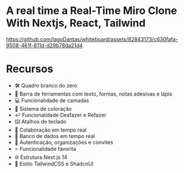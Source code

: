 # A real time a Real-Time Miro Clone With Nextjs, React, Tailwind

https://github.com/IagoDantas/whiteboard/assets/82843173/c630fafa-9508-461f-811d-d29b78da21d4

# Recursos
- 🛠️ Quadro branco do zero
- 🧰 Barra de ferramentas com texto, formas, notas adesivas e lápis
- 💻 Funcionalidade de camadas
- 🎨 Sistema de coloração
- ↩️ Funcionalidade Desfazer e Refazer
- ⌨️ Atalhos de teclado
- 🤝 Colaboração em tempo real
- 💾 Banco de dados em tempo real
- 🔐 Autenticação, organizações e convites
- ⭐️ Funcionalidade favorita
- 🌐 Estrutura Next.js 14
- 💅 Estilo TailwindCSS e ShadcnUI
